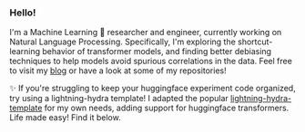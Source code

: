 ### Hello!

I'm a Machine Learning 🤖 researcher and engineer, currently working on Natural Language Processing. Specifically, I'm exploring the shortcut-learning behavior of transformer models, and finding better debiasing techniques to help models avoid spurious correlations in the data. Feel free to visit my [blog](https://mariomeissner.github.io/) or have a look at some of my repositories!

✨ If you're struggling to keep your huggingface experiment code organized, try using a lightning-hydra template! I adapted the popular [lightning-hydra-template](https://github.com/ashleve/lightning-hydra-template) for my own needs, adding support for huggingface transformers. Life made easy! Find it below.


<!--
**mariomeissner/mariomeissner** is a ✨ _special_ ✨ repository because its `README.md` (this file) appears on your GitHub profile.

Here are some ideas to get you started:

- 🔭 I’m currently working on ...
- 🌱 I’m currently learning ...
- 👯 I’m looking to collaborate on ...
- 🤔 I’m looking for help with ...
- 💬 Ask me about ...
- 📫 How to reach me: ...
- 😄 Pronouns: ...
- ⚡ Fun fact: ...
-->
